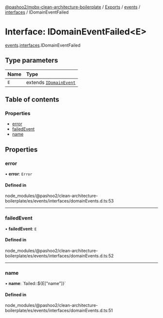 [@pashoo2/mobx-clean-architecture-boilerplate](../README.md) / [Exports](../modules.md) / [events](../modules/events.md) / [interfaces](../modules/events.interfaces.md) / IDomainEventFailed

# Interface: IDomainEventFailed<E\>

[events](../modules/events.md).[interfaces](../modules/events.interfaces.md).IDomainEventFailed

## Type parameters

| Name | Type |
| :------ | :------ |
| `E` | extends [`IDomainEvent`](events.interfaces.idomainevent.md) |

## Table of contents

### Properties

- [error](events.interfaces.idomaineventfailed.md#error)
- [failedEvent](events.interfaces.idomaineventfailed.md#failedevent)
- [name](events.interfaces.idomaineventfailed.md#name)

## Properties

### error

• **error**: `Error`

#### Defined in

node_modules/@pashoo2/clean-architecture-boilerplate/es/events/interfaces/domainEvents.d.ts:53

___

### failedEvent

• **failedEvent**: `E`

#### Defined in

node_modules/@pashoo2/clean-architecture-boilerplate/es/events/interfaces/domainEvents.d.ts:52

___

### name

• **name**: \`failed::${E["name"]}\`

#### Defined in

node_modules/@pashoo2/clean-architecture-boilerplate/es/events/interfaces/domainEvents.d.ts:51
